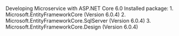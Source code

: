 Developing Microservice with ASP.NET Core 6.0
Installed package:
    1. Microsoft.EntityFrameworkCore (Version 6.0.4)
    2. Microsoft.EntityFrameworkCore.SqlServer (Version 6.0.4)
    3. Microsoft.EntityFrameworkCore.Design (Version 6.0.4)